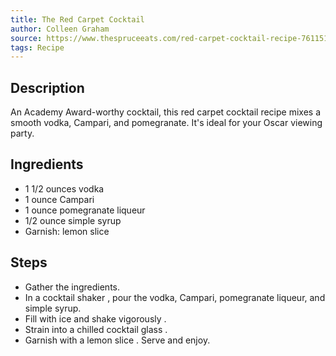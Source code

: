 ```yaml
---
title: The Red Carpet Cocktail
author: Colleen Graham
source: https://www.thespruceeats.com/red-carpet-cocktail-recipe-761151
tags: Recipe
---
```

## Description
An Academy Award-worthy cocktail, this red carpet cocktail recipe mixes a smooth vodka, Campari, and pomegranate. It&#39;s ideal for your Oscar viewing party.
## Ingredients
- 1 1/2 ounces vodka
- 1 ounce Campari
- 1 ounce pomegranate liqueur
- 1/2 ounce simple syrup
- Garnish: lemon slice
## Steps
- Gather the ingredients.
- In a cocktail shaker , pour the vodka, Campari, pomegranate liqueur, and simple syrup.
- Fill with ice and shake vigorously .
- Strain into a chilled cocktail glass .
- Garnish with a lemon slice . Serve and enjoy.